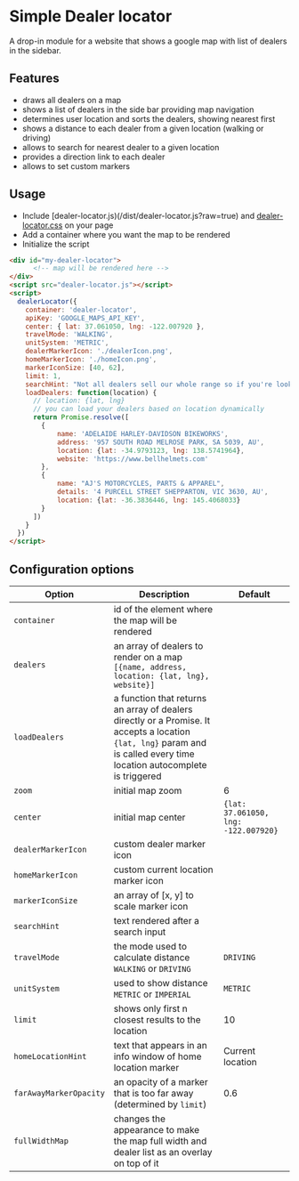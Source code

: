 # Simple Dealer locator

A drop-in module for a website that shows a google map with list of dealers in the sidebar.

## Features
- draws all dealers on a map
- shows a list of dealers in the side bar providing map navigation
- determines user location and sorts the dealers, showing nearest first
- shows a distance to each dealer from a given location (walking or driving)
- allows to search for nearest dealer to a given location
- provides a direction link to each dealer
- allows to set custom markers

## Usage

- Include [dealer-locator.js)(/dist/dealer-locator.js?raw=true) and [dealer-locator.css](/dist/dealer-locator.css?raw=true) on your page
- Add a container where you want the map to be rendered
- Initialize the script

```html
<div id="my-dealer-locator">
      <!-- map will be rendered here -->
</div>
<script src="dealer-locator.js"></script>
<script>
  dealerLocator({
    container: 'dealer-locator',
    apiKey: 'GOOGLE_MAPS_API_KEY',
    center: { lat: 37.061050, lng: -122.007920 },
    travelMode: 'WALKING',
    unitSystem: 'METRIC',
    dealerMarkerIcon: './dealerIcon.png',
    homeMarkerIcon: './homeIcon.png',
    markerIconSize: [40, 62],
    limit: 1,
    searchHint: "Not all dealers sell our whole range so if you're looking for a specific product we recommend you call ahead.",
    loadDealers: function(location) {
      // location: {lat, lng}
      // you can load your dealers based on location dynamically
      return Promise.resolve([
        {
            name: 'ADELAIDE HARLEY-DAVIDSON BIKEWORKS',
            address: '957 SOUTH ROAD MELROSE PARK, SA 5039, AU',
            location: {lat: -34.9793123, lng: 138.5741964},
            website: 'https://www.bellhelmets.com'
        },
        {
            name: "AJ'S MOTORCYCLES, PARTS & APPAREL",
            details: '4 PURCELL STREET SHEPPARTON, VIC 3630, AU',
            location: {lat: -36.3836446, lng: 145.4068033}
        }
      ])
    }
  })
</script>
```

## Configuration options

| Option | Description | Default |
| --- | --- | --- |
| `container` | id of the element where the map will be rendered
| `dealers` | an array of dealers to render on a map `[{name, address, location: {lat, lng}, website}]`
| `loadDealers` | a function that returns an array of dealers directly or a Promise. It accepts a location `{lat, lng}` param and is called every time location autocomplete is triggered
| `zoom` | initial map zoom | 6
| `center` | initial map center | `{lat: 37.061050, lng: -122.007920}`
| `dealerMarkerIcon` | custom dealer marker icon
| `homeMarkerIcon` | custom current location marker icon
| `markerIconSize` | an array of [x, y] to scale marker icon
| `searchHint` | text rendered after a search input
| `travelMode` | the mode used to calculate distance `WALKING` or `DRIVING` | `DRIVING`
| `unitSystem` | used to show distance `METRIC` or `IMPERIAL` | `METRIC`
| `limit` | shows only first n closest results to the location | 10
| `homeLocationHint` |  text that appears in an info window of home location marker | Current location
| `farAwayMarkerOpacity` | an opacity of a marker that is too far away (determined by `limit`) | 0.6
| `fullWidthMap` | changes the appearance to make the map full width and dealer list as an overlay on top of it